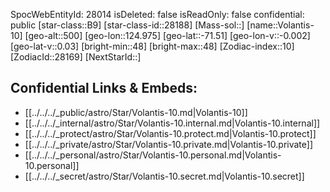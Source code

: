 ﻿---
location: [-71.51,124.975,500]
type: Station
tags:
- astro/Star

---
SpocWebEntityId: 28014
isDeleted: false
isReadOnly: false
confidential: public
[star-class::B9]
[star-class-id::28188]
[Mass-sol::]
[name::Volantis-10]
[geo-alt::500]
[geo-lon::124.975]
[geo-lat::-71.51]
[geo-lon-v::-0.002]
[geo-lat-v::0.03]
[bright-min::48]
[bright-max::48]
[Zodiac-index::10]
[ZodiacId::28169]
[NextStarId::]



## Confidential Links & Embeds: 
- [[../../../_public/astro/Star/Volantis-10.md|Volantis-10]] 
- [[../../../_internal/astro/Star/Volantis-10.internal.md|Volantis-10.internal]] 
- [[../../../_protect/astro/Star/Volantis-10.protect.md|Volantis-10.protect]] 
- [[../../../_private/astro/Star/Volantis-10.private.md|Volantis-10.private]] 
- [[../../../_personal/astro/Star/Volantis-10.personal.md|Volantis-10.personal]] 
- [[../../../_secret/astro/Star/Volantis-10.secret.md|Volantis-10.secret]] 
